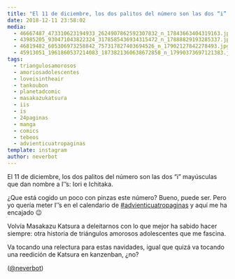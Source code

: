 ```yaml
---
title: "El 11 de diciembre, los dos palitos del número son las dos “i” mayúsculas que dan nombre a I’’s: Iori e Ichitaka"
date: 2018-12-11 23:58:02
media: 
  - 46667487_473310623194933_2624907862592307832_n_17843663404319163.jpg
  - 43985205_930471043822324_3178585436934315472_n_17888829193285337.jpg
  - 46819482_605306973258842_757317827403694526_n_17902127842278493.jpg
  - 45913051_1961860537214083_1873821360638672858_n_17990373697121383.jpg
tags: 
  - triangulosamorosos
  - amoriosadolescentes
  - loveisintheair
  - tankoubon
  - planetadcomic
  - masakazukatsura
  - iis
  - is
  - 24paginas
  - manga
  - comics
  - tebeos
  - advienticuatropaginas
template: instagram
author: neverbot
---
```


El 11 de diciembre, los dos palitos del número son las dos “i” mayúsculas que dan nombre a I’’s: Iori e Ichitaka.


¿Que está cogido un poco con pinzas este número? Bueno, puede ser. Pero yo quería meter I’’s en el calendario de [#advienticuatropaginas](/tags/advienticuatropaginas) y aquí me ha encajado 😉


Volvía Masakazu Katsura a deleitarnos con lo que mejor ha sabido hacer siempre: otra historia de triángulos amorosos adolescentes que me fascina.


Va tocando una relectura para estas navidades, igual que quizá va tocando una reedición de Katsura en kanzenban, ¿no?


([@neverbot](https://instagram.com/neverbot))
